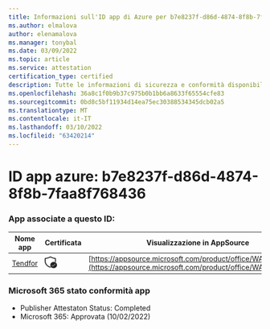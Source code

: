 ```yaml
---
title: Informazioni sull'ID app di Azure per b7e8237f-d86d-4874-8f8b-7faa8f768436
ms.author: elmalova
author: elenamalova
ms.manager: tonybal
ms.date: 03/09/2022
ms.topic: article
ms.service: attestation
certification_type: certified
description: Tutte le informazioni di sicurezza e conformità disponibili per b7e8237f-d86d-4874-8f8b-7faa8f768436.
ms.openlocfilehash: 36a8c1f0b9b37c975b0b1bb6a8633f65554cfe83
ms.sourcegitcommit: 0bd8c5bf11934d14ea75ec30388534345dcb02a5
ms.translationtype: MT
ms.contentlocale: it-IT
ms.lasthandoff: 03/10/2022
ms.locfileid: "63420214"
---
```

# <a name="azure-app-id-b7e8237f-d86d-4874-8f8b-7faa8f768436"></a>ID app azure: b7e8237f-d86d-4874-8f8b-7faa8f768436


### <a name="apps-associated-with-this-id"></a>App associate a questo ID:
| **Nome app** | **Certificata** | **Visualizzazione in AppSource** |
|--------------|---------------|-----------------------|
| [Tendfor](https://docs.microsoft.com/microsoft-365-app-certification/forward/WA200002996) | <img alt="Certified application badge" src="../media/certified-badge.png" height="25" width="25" /> | [https://appsource.microsoft.com/product/office/WA200002996](https://appsource.microsoft.com/product/office/WA200002996) |

### <a name="microsoft-365-app-compliance-status"></a>Microsoft 365 stato conformità app
- Publisher Attestaton Status: Completed
- Microsoft 365: Approvata (10/02/2022)
